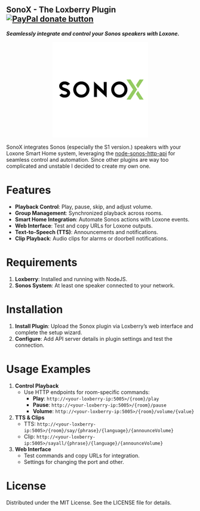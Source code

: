 SonoX - The Loxberry Plugin [![PayPal donate button](https://img.shields.io/badge/paypal-donate-yellow.svg)](https://www.paypal.com/paypalme/normanalbusberger "Donate to SonoX using Paypal") 
-----------------------------
***Seamlessly integrate and control your Sonos speakers with Loxone.***

<p align="center">
  <img src="https://raw.githubusercontent.com/norman-albusberger/sonox/refs/heads/main/icons/icon_256.png" alt="Sonox Icon" width="256">
</p>


SonoX integrates Sonos (especially the S1 version.) speakers with your Loxone Smart Home system, leveraging the [node-sonos-http-api](https://github.com/jishi/node-sonos-http-api) for seamless control and automation.
Since other plugins are way too complicated and unstable I decided to create my own one. 

# Features
- **Playback Control**: Play, pause, skip, and adjust volume.
- **Group Management**: Synchronized playback across rooms.
- **Smart Home Integration**: Automate Sonos actions with Loxone events.
- **Web Interface**: Test and copy URLs for Loxone outputs.
- **Text-to-Speech (TTS)**: Announcements and notifications.
- **Clip Playback**: Audio clips for alarms or doorbell notifications.

# Requirements
1. **Loxberry**: Installed and running with NodeJS.
2. **Sonos System**: At least one speaker connected to your network.

# Installation
1. **Install Plugin**: Upload the Sonox plugin via Loxberry’s web interface and complete the setup wizard.
2. **Configure**: Add API server details in plugin settings and test the connection.

# Usage Examples
1. **Control Playback**
    - Use HTTP endpoints for room-specific commands:
        - **Play**: `http://<your-loxberry-ip:5005>/{room}/play`
        - **Pause**: `http://<your-loxberry-ip:5005>/{room}/pause`
        - **Volume**: `http://<your-loxberry-ip:5005>/{room}/volume/{value}`
2. **TTS & Clips**
    - TTS: `http://<your-loxberry-ip:5005>/{room}/say/{phrase}/{language}/{announceVolume}`
    - Clip: `http://<your-loxberry-ip:5005>/sayall/{phrase}/{language}/{announceVolume}`
3. **Web Interface**
    - Test commands and copy URLs for integration.
    - Settings for changing the port and other.

# License
Distributed under the MIT License. See the LICENSE file for details.

